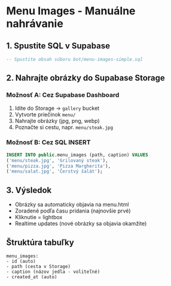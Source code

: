 # Menu Images - Manuálne nahrávanie

## 1. Spustite SQL v Supabase

```sql
-- Spustite obsah súboru bot/menu-images-simple.sql
```

## 2. Nahrajte obrázky do Supabase Storage

### Možnosť A: Cez Supabase Dashboard
1. Idite do Storage → `gallery` bucket
2. Vytvorte priečinok `menu/`
3. Nahrajte obrázky (jpg, png, webp)
4. Poznačte si cestu, napr. `menu/steak.jpg`

### Možnosť B: Cez SQL INSERT
```sql
INSERT INTO public.menu_images (path, caption) VALUES
('menu/steak.jpg', 'Grilovaný steak'),
('menu/pizza.jpg', 'Pizza Margherita'),
('menu/salat.jpg', 'Čerstvý šalát');
```

## 3. Výsledok
- Obrázky sa automaticky objavia na menu.html
- Zoradené podľa času pridania (najnovšie prvé)
- Kliknutie = lightbox
- Realtime updates (nové obrázky sa objavia okamžite)

## Štruktúra tabuľky
```
menu_images:
- id (auto)
- path (cesta v Storage)
- caption (názov jedla - voliteľné)  
- created_at (auto)
```